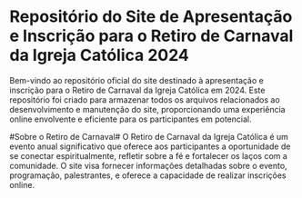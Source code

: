 # Repositório do Site de Apresentação e Inscrição para o Retiro de Carnaval da Igreja Católica 2024

Bem-vindo ao repositório oficial do site destinado à apresentação e inscrição para o Retiro de Carnaval da Igreja Católica em 2024. Este repositório foi criado para armazenar todos os arquivos relacionados ao desenvolvimento e manutenção do site, proporcionando uma experiência online envolvente e eficiente para os participantes em potencial.

#Sobre o Retiro de Carnaval#
O Retiro de Carnaval da Igreja Católica é um evento anual significativo que oferece aos participantes a oportunidade de se conectar espiritualmente, refletir sobre a fé e fortalecer os laços com a comunidade. O site visa fornecer informações detalhadas sobre o evento, programação, palestrantes, e oferece a capacidade de realizar inscrições online.
